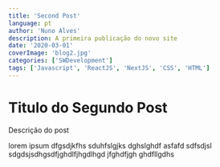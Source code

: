 ```yaml
---
title: 'Second Post'
language: pt
author: 'Nuno Alves'
description: A primeira publicação do novo site
date: '2020-03-01'
coverImage: 'blog2.jpg'
categories: ['SWDevelopment']
tags: ['Javascript', 'ReactJS', 'NextJS', 'CSS', 'HTML']
---
```


# Titulo do Segundo Post

Descrição do post

lorem ipsum dfgsdjkfhs sduhfslgjks dghslghdf asfafd sdfsdjsl sdgdsjsdhgsdfjghdlfjhgdlhgd jfghdfjgh ghdfllgdhs
